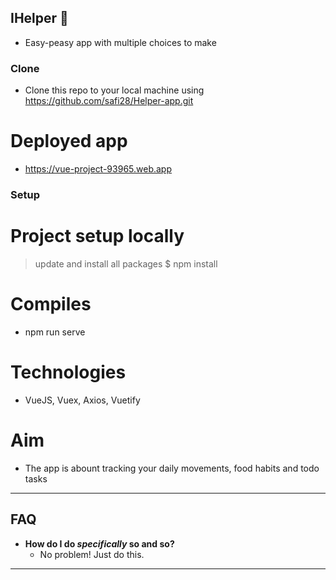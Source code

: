 ## IHelper :ghost:
* Easy-peasy app with multiple choices to make
### Clone

- Clone this repo to your local machine using https://github.com/safi28/Helper-app.git

# Deployed app
* https://vue-project-93965.web.app
### Setup
# Project setup locally
> update and install all packages 
$ npm install
# Compiles
* npm run serve
# Technologies
* VueJS, Vuex, Axios, Vuetify
# Aim
* The app is abount tracking your daily movements, food habits and todo tasks
---

## FAQ

- **How do I do *specifically* so and so?**
    - No problem! Just do this.

---
